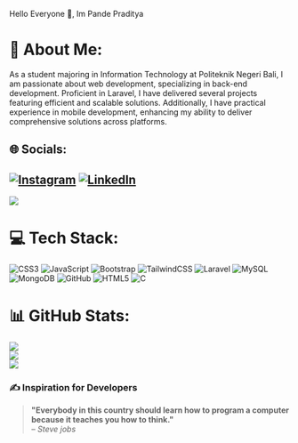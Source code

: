 Hello Everyone 👋, Im Pande Praditya

# 💫 About Me:
As a student majoring in Information Technology at Politeknik Negeri Bali, I am passionate about web development, specializing in back-end development. Proficient in Laravel, I have delivered several projects featuring efficient and scalable solutions. Additionally, I have practical experience in mobile development, enhancing my ability to deliver comprehensive solutions across platforms.


## 🌐 Socials:
[![Instagram](https://img.shields.io/badge/Instagram-%23E4405F.svg?logo=Instagram&logoColor=white)](https://instagram.com/pande_praditya33) [![LinkedIn](https://img.shields.io/badge/LinkedIn-%230077B5.svg?logo=linkedin&logoColor=white)](https://linkedin.com/in/pande-praditya) 
---
[![](https://visitcount.itsvg.in/api?id=PandePraditya&icon=0&color=9)](https://visitcount.itsvg.in)

# 💻 Tech Stack:
![CSS3](https://img.shields.io/badge/css3-%231572B6.svg?style=for-the-badge&logo=css3&logoColor=white) ![JavaScript](https://img.shields.io/badge/javascript-%23323330.svg?style=for-the-badge&logo=javascript&logoColor=%23F7DF1E) ![Bootstrap](https://img.shields.io/badge/bootstrap-%238511FA.svg?style=for-the-badge&logo=bootstrap&logoColor=white) ![TailwindCSS](https://img.shields.io/badge/tailwindcss-%2338B2AC.svg?style=for-the-badge&logo=tailwind-css&logoColor=white) ![Laravel](https://img.shields.io/badge/laravel-%23FF2D20.svg?style=for-the-badge&logo=laravel&logoColor=white) ![MySQL](https://img.shields.io/badge/mysql-4479A1.svg?style=for-the-badge&logo=mysql&logoColor=white) ![MongoDB](https://img.shields.io/badge/MongoDB-%234ea94b.svg?style=for-the-badge&logo=mongodb&logoColor=white) ![GitHub](https://img.shields.io/badge/github-%23121011.svg?style=for-the-badge&logo=github&logoColor=white) ![HTML5](https://img.shields.io/badge/html5-%23E34F26.svg?style=for-the-badge&logo=html5&logoColor=white) ![C](https://img.shields.io/badge/c-%2300599C.svg?style=for-the-badge&logo=c&logoColor=white)
# 📊 GitHub Stats:
![](https://github-readme-stats.vercel.app/api?username=PandePraditya&theme=dark&hide_border=false&include_all_commits=true&count_private=false)<br/>
![](https://github-readme-streak-stats.herokuapp.com/?user=PandePraditya&theme=dark&hide_border=false)<br/>
![](https://github-readme-stats.vercel.app/api/top-langs/?username=PandePraditya&theme=dark&hide_border=false&include_all_commits=true&count_private=false&layout=compact)

### ✍️ Inspiration for Developers

> **"Everybody in this country should learn how to program a computer because it teaches you how to think."**  
> – *Steve jobs*

<!-- Proudly created with GPRM ( https://gprm.itsvg.in ) -->

